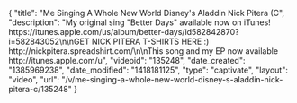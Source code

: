 {
    "title": "Me Singing A Whole New World Disney's Aladdin Nick Pitera (C",
    "description": "My original sing \"Better Days\" available now on iTunes! https:\/\/itunes.apple.com\/us\/album\/better-days\/id582842870?i=582843052\n\nGET NICK PITERA T-SHIRTS HERE :) http:\/\/nickpitera.spreadshirt.com\/\n\nThis song and my EP now available http:\/\/itunes.apple.com\/u",
    "videoid": "135248",
    "date_created": "1385969238",
    "date_modified": "1418181125",
    "type": "captivate",
    "layout": "video",
    "url": "\/v\/me-singing-a-whole-new-world-disney-s-aladdin-nick-pitera-c\/135248"
}
